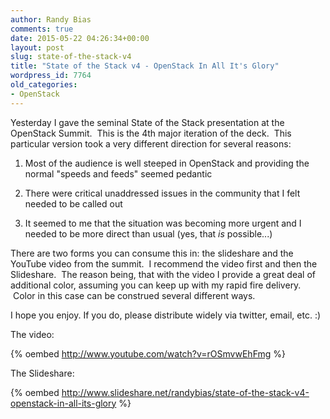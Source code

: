 ```yaml
---
author: Randy Bias
comments: true
date: 2015-05-22 04:26:34+00:00
layout: post
slug: state-of-the-stack-v4
title: "State of the Stack v4 - OpenStack In All It's Glory"
wordpress_id: 7764
old_categories:
- OpenStack
---
```




Yesterday I gave the seminal State of the Stack presentation at the OpenStack Summit.  This is the 4th major iteration of the deck.  This particular version took a very different direction for several reasons:


	
  1. Most of the audience is well steeped in OpenStack and providing the normal "speeds and feeds" seemed pedantic

	
  2. There were critical unaddressed issues in the community that I felt needed to be called out

	
  3. It seemed to me that the situation was becoming more urgent and I needed to be more direct than usual (yes, that *is* possible...)




There are two forms you can consume this in: the slideshare and the YouTube video from the summit.  I recommend the video first and then the Slideshare.  The reason being, that with the video I provide a great deal of additional color, assuming you can keep up with my rapid fire delivery.  Color in this case can be construed several different ways.




I hope you enjoy. If you do, please distribute widely via twitter, email, etc. :)




The video:




{% oembed http://www.youtube.com/watch?v=rOSmvwEhFmg %}




The Slideshare:




{% oembed http://www.slideshare.net/randybias/state-of-the-stack-v4-openstack-in-all-its-glory %}



